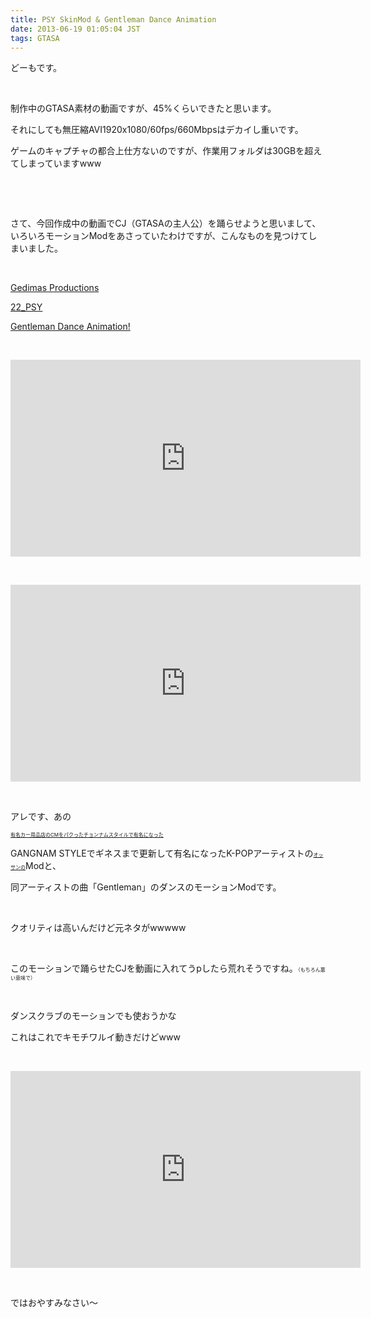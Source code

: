 ```yaml
---
title: PSY SkinMod & Gentleman Dance Animation
date: 2013-06-19 01:05:04 JST
tags: GTASA
---
```

<p>どーもです。</p>
<p>&nbsp;</p>
<p>制作中のGTASA素材の動画ですが、45%くらいできたと思います。</p>
<p>それにしても無圧縮AVI1920x1080/60fps/660Mbpsはデカイし重いです。</p>
<p>ゲームのキャプチャの都合上仕方ないのですが、作業用フォルダは30GBを超えてしまっていますwww</p>
<p>&nbsp;</p>
<p>&nbsp;</p>
<p>さて、今回作成中の動画でCJ（GTASAの主人公）を踊らせようと思いまして、いろいろモーションModをあさっていたわけですが、こんなものを見つけてしまいました。</p>
<p>&nbsp;</p>
<p><a href="http://gedimods.blogspot.jp/">Gedimas Productions</a></p>
<p><a href="http://gedimods.blogspot.jp/2013/04/22psy.html">22_PSY</a></p>
<p><a href="http://gedimods.blogspot.jp/2013/04/gentleman-dance-animation.html">Gentleman Dance Animation!</a></p>
<p>&nbsp;</p>
<div class="video-container"><iframe width="560" height="315" src="https://www.youtube.com/embed/yu3NtonI2Ik?rel=0" frameborder="0" allowfullscreen></iframe></div>
<p>&nbsp;</p>
<div class="video-container"><iframe width="560" height="315" src="https://www.youtube.com/embed/J9KaLXMom2A?rel=0" frameborder="0" allowfullscreen></iframe></div>
<p>&nbsp;</p>
<p>アレです、あの</p>
<p><del><span style="font-size:8px;">有名カー用品店のCMをパクったチョンナムスタイルで有名になった</span></del></p>
<p>GANGNAM STYLEでギネスまで更新して有名になったK-POPアーティストの<del><span style="font-size:8px;">オッサンの</span></del>Modと、</p>
<p>同アーティストの曲「Gentleman」のダンスのモーションModです。</p>
<p>&nbsp;</p>
<p>クオリティは高いんだけど元ネタがwwwww</p>
<p>&nbsp;</p>
<p>このモーションで踊らせたCJを動画に入れてうpしたら荒れそうですね。<span style="font-size:8px;">（もちろん悪い意味で）</span></p>
<p>&nbsp;</p>
<p>ダンスクラブのモーションでも使おうかな</p>
<p>これはこれでキモチワルイ動きだけどwww</p>
<p>&nbsp;</p>
<div class="video-container"><iframe width="560" height="315" src="https://www.youtube.com/embed/ET_3Kj6XryA?rel=0" frameborder="0" allowfullscreen></iframe></div>
<p>&nbsp;</p>
<p>ではおやすみなさい～</p>
